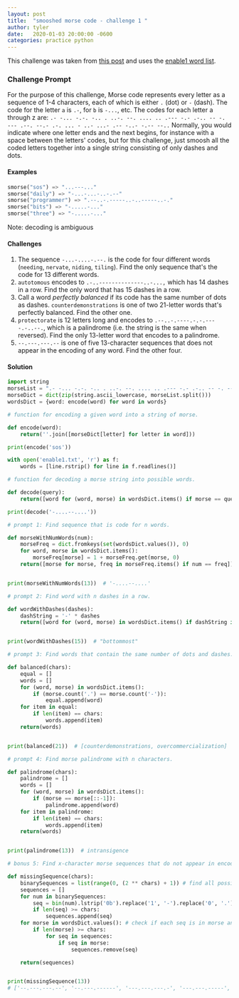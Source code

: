 ```yaml
---
layout: post
title:  "smooshed morse code - challenge 1 "
author: tyler
date:   2020-01-03 20:00:00 -0600
categories: practice python
---
```


This challenge was taken from [this post](https://www.reddit.com/r/dailyprogrammer/comments/cmd1hb/20190805_challenge_380_easy_smooshed_morse_code_1/) and uses the [enable1 word list](https://raw.githubusercontent.com/dolph/dictionary/master/enable1.txt).

### Challenge Prompt

For the purpose of this challenge, Morse code represents every letter as a sequence of 1-4 characters, each of which is either `.` (dot) or `-` (dash). The code for the letter `a` is `.-`, for `b` is `-...`, etc. The codes for each letter a through z are:
`.- -... -.-. -.. . ..-. --. .... .. .--- -.- .-.. -- -. --- .--. --.- .-. ... - ..- ...- .-- -..- -.-- --..`
Normally, you would indicate where one letter ends and the next begins, for instance with a space between the letters' codes, but for this challenge, just smoosh all the coded letters together into a single string consisting of only dashes and dots.

#### Examples

```python
smorse("sos") => "...---..."
smorse("daily") => "-...-...-..-.--"
smorse("programmer") => ".--..-.-----..-..-----..-."
smorse("bits") => "-.....-..."
smorse("three") => "-.....-..."
```

Note: decoding is ambiguous

#### Challenges

1. The sequence `-...-....-.--.` is the code for four different words (`needing`, `nervate`, `niding`, `tiling`). Find the only sequence that's the code for 13 different words.
2. `autotomous` encodes to `.-..--------------..-...,` which has 14 dashes in a row. Find the only word that has 15 dashes in a row.
3. Call a word *perfectly balanced* if its code has the same number of dots as dashes. `counterdemonstrations` is one of two 21-letter words that's perfectly balanced. Find the other one.
4. `protectorate` is 12 letters long and encodes to `.--..-.----.-.-.----.-..--.`, which is a palindrome (i.e. the string is the same when reversed). Find the only 13-letter word that encodes to a palindrome.
5. `--.---.---.--` is one of five 13-character sequences that does not appear in the encoding of any word. Find the other four.

#### Solution

```python
import string
morseList = ".- -... -.-. -.. . ..-. --. .... .. .--- -.- .-.. -- -. --- .--. --.- .-. ... - ..- ...- .-- -..- -.-- --.."
morseDict = dict(zip(string.ascii_lowercase, morseList.split()))
wordsDict = {word: encode(word) for word in words}

# function for encoding a given word into a string of morse.

def encode(word):
    return(''.join([morseDict[letter] for letter in word]))

print(encode('sos'))

with open('enable1.txt', 'r') as f:
    words = [line.rstrip() for line in f.readlines()]

# function for decoding a morse string into possible words.

def decode(query):
    return([word for (word, morse) in wordsDict.items() if morse == query])

print(decode('-....--....'))

# prompt 1: Find sequence that is code for n words.

def morseWithNumWords(num):
    morseFreq = dict.fromkeys(set(wordsDict.values()), 0)
    for word, morse in wordsDict.items():
        morseFreq[morse] = 1 + morseFreq.get(morse, 0)
    return([morse for morse, freq in morseFreq.items() if num == freq])


print(morseWithNumWords(13))  # '-....--....'

# prompt 2: Find word with n dashes in a row.

def wordWithDashes(dashes):
    dashString = '-' * dashes
    return([word for (word, morse) in wordsDict.items() if dashString in morse])


print(wordWithDashes(15))  # "bottommost"

# prompt 3: Find words that contain the same number of dots and dashes.

def balanced(chars):
    equal = []
    words = []
    for (word, morse) in wordsDict.items():
        if (morse.count('.') == morse.count('-')):
            equal.append(word)
    for item in equal:
        if len(item) == chars:
            words.append(item)
    return(words)


print(balanced(21))  # [counterdemonstrations, overcommercialization]

# prompt 4: Find morse palindrome with n characters.

def palindrome(chars):
    palindrome = []
    words = []
    for (word, morse) in wordsDict.items():
        if (morse == morse[::-1]):
            palindrome.append(word)
    for item in palindrome:
        if len(item) == chars:
            words.append(item)
    return(words)


print(palindrome(13))  # intransigence

# bonus 5: Find x-character morse sequences that do not appear in encoding of any word.

def missingSequence(chars):
    binarySequences = list(range(0, (2 ** chars) + 1)) # find all possible binary representations up to length n
    sequences = []
    for num in binarySequences:
        seq = bin(num).lstrip('0b').replace('1', '-').replace('0', '.') # filter list to n-length binaries and substitute 0,1 for .,-
        if len(seq) >= chars:
            sequences.append(seq)
    for morse in wordsDict.values(): # check if each seq is in morse and remove if it is. (much faster to remove, shortens subsequent array loops)
        if len(morse) >= chars:
            for seq in sequences:
                if seq in morse:
                    sequences.remove(seq)  

    return(sequences)


print(missingSequence(13))
# ['--.---.---.--', '--.---.------', '---.---.---.-', '---.---.-----', '---.----.----']
```
